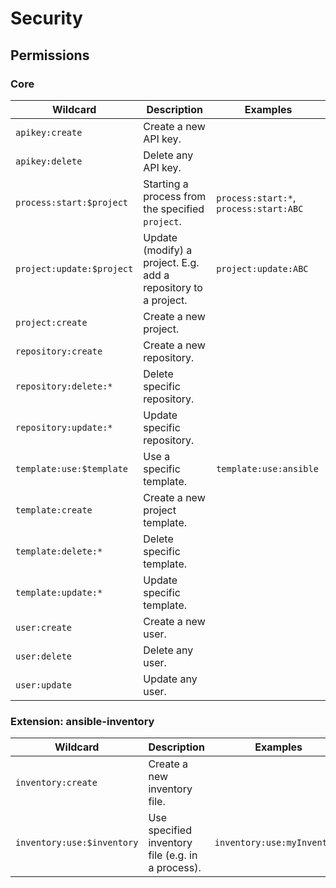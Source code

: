 # Security

## Permissions

### Core

| Wildcard                  | Description                                                    | Examples                               |
|---------------------------|----------------------------------------------------------------|----------------------------------------|
| `apikey:create`           | Create a new API key.                                          |                                        |
| `apikey:delete`           | Delete any API key.                                            |                                        |
| `process:start:$project`  | Starting a process from the specified `project`.               | `process:start:*`, `process:start:ABC` |
| `project:update:$project` | Update (modify) a project. E.g. add a repository to a project. | `project:update:ABC`                   |
| `project:create`          | Create a new project.                                          |                                        |
| `repository:create`       | Create a new repository.                                       |                                        |
| `repository:delete:*`     | Delete specific repository.                                    |                                        |
| `repository:update:*`     | Update specific repository.                                    |                                        |
| `template:use:$template`  | Use a specific template.                                       | `template:use:ansible`                 |
| `template:create`         | Create a new project template.                                 |                                        |
| `template:delete:*`       | Delete specific template.                                      |                                        |
| `template:update:*`       | Update specific template.                                      |                                        |
| `user:create`             | Create a new user.                                             |                                        |
| `user:delete`             | Delete any user.                                               |                                        |
| `user:update`             | Update any user.                                               |                                        |

### Extension: ansible-inventory

| Wildcard                      | Description                                                    | Examples                    |
|-------------------------------|----------------------------------------------------------------|-----------------------------|
| `inventory:create`            | Create a new inventory file.                                   |                             |
| `inventory:use:$inventory`    | Use specified inventory file (e.g. in a process).              | `inventory:use:myInventory` |
